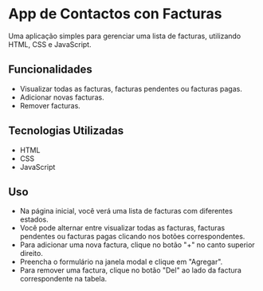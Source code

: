 # App de Contactos con Facturas

Uma aplicação simples para gerenciar uma lista de facturas, utilizando HTML, CSS e JavaScript.

## Funcionalidades

- Visualizar todas as facturas, facturas pendentes ou facturas pagas.
- Adicionar novas facturas.
- Remover facturas.

## Tecnologias Utilizadas

- HTML
- CSS
- JavaScript

## Uso

- Na página inicial, você verá uma lista de facturas com diferentes estados.
- Você pode alternar entre visualizar todas as facturas, facturas pendentes ou facturas pagas clicando nos botões correspondentes.
- Para adicionar uma nova factura, clique no botão "+" no canto superior direito.
- Preencha o formulário na janela modal e clique em "Agregar".
- Para remover uma factura, clique no botão "Del" ao lado da factura correspondente na tabela.
